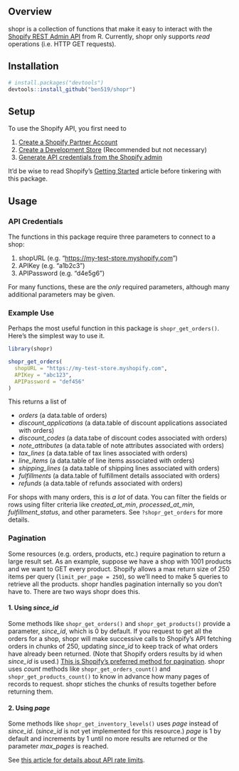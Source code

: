 
<!-- README.md is generated from README.Rmd. Please edit that file -->

## Overview

shopr is a collection of functions that make it easy to interact with
the [Shopify REST Admin API](https://help.shopify.com/en/api/reference)
from R. Currently, shopr only supports *read* operations (i.e. HTTP GET
requests).

## Installation

``` r
# install.packages("devtools")
devtools::install_github("ben519/shopr")
```

## Setup

To use the Shopify API, you first need to

1.  [Create a Shopify Partner
    Account](https://help.shopify.com/en/api/getting-started/making-your-first-request#create-a-shopify-partner-account)
2.  [Create a Development
    Store](https://help.shopify.com/en/api/getting-started/making-your-first-request#create-a-development-store)
    (Recommended but not necessary)
3.  [Generate API credentials from the Shopify
    admin](https://help.shopify.com/en/api/getting-started/making-your-first-request#generate-api-credentials-from-the-shopify-admin)

It’d be wise to read Shopify’s [Getting
Started](https://help.shopify.com/en/api/getting-started) article before
tinkering with this package.

## Usage

### API Credentials

The functions in this package require three parameters to connect to a
shop:

1.  shopURL (e.g. “<https://my-test-store.myshopify.com>”)
2.  APIKey (e.g. “a1b2c3”)
3.  APIPassword (e.g. “d4e5g6”)

For many functions, these are the *only* required parameters, although
many additional parameters may be given.

### Example Use

Perhaps the most useful function in this package is
`shopr_get_orders()`. Here’s the simplest way to use it.

``` r
library(shopr)

shopr_get_orders(
  shopURL = "https://my-test-store.myshopify.com", 
  APIKey = "abc123", 
  APIPassword = "def456"
)
```

This returns a list of

  - *orders* (a data.table of orders)
  - *discount\_applications* (a data.table of discount applications
    associated with orders)
  - *discount\_codes* (a data.tabe of discount codes associated with
    orders)
  - *note\_attributes* (a data.table of note attributes associated with
    orders)
  - *tax\_lines* (a data.table of tax lines associated with orders)
  - *line\_items* (a data.table of line items associated with orders)
  - *shipping\_lines* (a data.table of shipping lines associated with
    orders)
  - *fulfillments* (a data.table of fulfillment details associated with
    orders)
  - *refunds* (a data.table of refunds associated with orders)

For shops with many orders, this is *a lot* of data. You can filter the
fields or rows using filter criteria like *created\_at\_min*,
*processed\_at\_min*, *fulfillment\_status*, and other parameters. See
`?shopr_get_orders` for more details.

### Pagination

Some resources (e.g. orders, products, etc.) require pagination to
return a large result set. As an example, suppose we have a shop with
1001 products and we want to GET every product. Shopify allows a max
return size of 250 items per query (`limit_per_page = 250`), so we’ll
need to make 5 queries to retrieve all the products. shopr handles
pagination internally so you don’t have to. There are two ways shopr
does this.

#### 1\. Using *since\_id*

Some methods like `shopr_get_orders()` and `shopr_get_products()`
provide a parameter, *since\_id*, which is 0 by default. If you request
to get all the orders for a shop, shopr will make successive calls to
Shopify’s API fetching orders in chunks of 250, updating *since\_id* to
keep track of what orders have already been returned. (Note that Shopify
orders results by id when *since\_id* is used.) [This is Shopify’s
preferred method for
pagination](https://developers.shopify.com/changelog/paginated-requests-may-now-be-subject-to-additional-api-throttling).
shopr uses *count* methods like `shopr_get_orders_count()` and
`shopr_get_products_count()` to know in advance how many pages of
records to request. shopr stiches the chunks of results together before
returning them.

#### 2\. Using *page*

Some methods like `shopr_get_inventory_levels()` uses *page* instead of
*since\_id*. (*since\_id* is not yet implemented for this resource.)
*page* is 1 by default and increments by 1 until no more results are
returned or the parameter *max\_pages* is reached.

See [this article for details about API rate
limits](https://help.shopify.com/en/api/reference/rest-admin-api-rate-limits).
